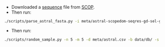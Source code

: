 - Downloaded a [sequence](meta/astral-scopedom-seqres-gd-sel-gs-bib-40-2.08.fa) file from [SCOP](https://scop.berkeley.edu/astral/ver=2.08).
- Then run:
```bash
./scripts/parse_astral_fasta.py -i meta/astral-scopedom-seqres-gd-sel-gs-bib-40-2.08.fa -o meta/astral.csv > logs/parse_astral_fasta.log 2>&1
```
- Then run:
```bash
./scripts/random_sample.py -n 5 -m 5 -d meta/astral.csv -b data/db/ -s 66 > logs/random_sample.log 2>&1
```